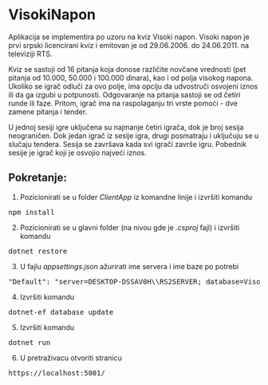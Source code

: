 # VisokiNapon

Aplikacija se implementira po uzoru na kviz Visoki napon. 
Visoki napon je prvi srpski licencirani kviz i emitovan je od 29.06.2006. do 24.06.2011. na televiziji RTS.  

Kviz se sastoji od 16 pitanja koja donose različite novčane vrednosti (pet pitanja od 10.000, 50.000 i 100.000 dinara), kao i od polja visokog napona. 
Ukoliko se igrač odluči za ovo polje, ima opciju da udvostruči osvojeni iznos ili da ga izgubi u potpunosti. 
Odgovaranje na pitanja sastoji se od četiri runde ili faze. Pritom, igrač ima na raspolaganju tri vrste pomoći - dve zamene pitanja i tender. 

U jednoj sesiji igre uključena su najmanje četiri igrača, dok je broj sesija neograničen. 
Dok jedan igrač iz sesije igra, drugi posmatraju i uključuju se u slučaju tendera. 
Sesija se završava kada svi igrači završe igru. Pobednik sesije je igrač koji je osvojio najveći iznos.

## Pokretanje:

1. Pozicionirati se u folder *ClientApp* iz komandne linije i izvršiti komandu
<pre>npm install</pre>

2. Pozicionirati se u glavni folder (na nivou gde je *.csproj* fajl) i izvršiti komandu
<pre>dotnet restore</pre>

3. U fajlu *appsettings.json* ažurirati ime servera i ime baze po potrebi
<pre>"Default": "server=DESKTOP-DSSAV0H\\RS2SERVER; database=VisokiNapon; Integrated Security = SSPI;"</pre>

4. Izvršiti komandu
<pre>dotnet-ef database update</pre>

5. Izvršiti komandu
<pre>dotnet run</pre>

6. U pretraživacu otvoriti stranicu 
<pre>https://localhost:5001/</pre>
